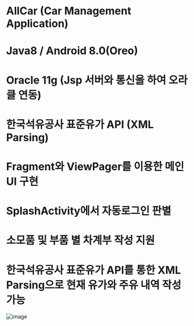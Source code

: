 # AllCar (Car Management Application)

# Java8 / Android 8.0(Oreo)
# Oracle 11g (Jsp 서버와 통신을 하여 오라클 연동)
# 한국석유공사 표준유가 API (XML Parsing)


# Fragment와 ViewPager를 이용한 메인 UI 구현
# SplashActivity에서 자동로그인 판별
# 소모품 및 부품 별 차계부 작성 지원
# 한국석유공사 표준유가 API를 통한 XML Parsing으로 현재 유가와 주유 내역 작성 가능

![image](https://user-images.githubusercontent.com/65227900/106975738-6b6f1a80-679a-11eb-9b37-3aa2e918d4e8.png)
